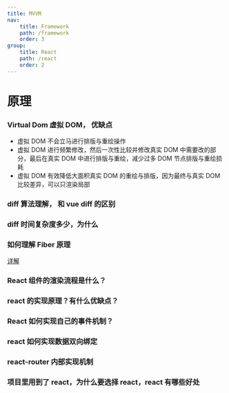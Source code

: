 ```yaml
---
title: MVVM
nav:
    title: Framework
    path: /framework
    order: 3
group:
    title: React
    path: /react
    order: 2
---
```


# 原理

### Virtual Dom 虚拟 DOM， 优缺点

-   虚拟 DOM 不会立马进行排版与重绘操作
-   虚拟 DOM 进行频繁修改，然后一次性比较并修改真实 DOM 中需要改的部分，最后在真实 DOM 中进行排版与重绘，减少过多 DOM 节点排版与重绘损耗
-   虚拟 DOM 有效降低大面积真实 DOM 的重绘与排版，因为最终与真实 DOM 比较差异，可以只渲染局部

### diff 算法理解， 和 vue diff 的区别

### diff 时间复杂度多少，为什么

### 如何理解 Fiber 原理

[详解](https://github.com/lgwebdream/FE-Interview/issues/33)

### React 组件的渲染流程是什么？

### react 的实现原理？有什么优缺点？

### React 如何实现自己的事件机制？

### react 如何实现数据双向绑定

### react-router 内部实现机制

### 项目里用到了 react，为什么要选择 react，react 有哪些好处
